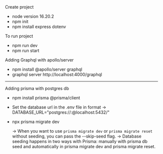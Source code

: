 Create project

* node version 16.20.2
* npm init 
* npm install express dotenv

To run project 
* npm run dev
* npm run start 

Adding Graphql with apollo/server

* npm install @apollo/server graphql 
* graphql server http://localhost:4000/graphql

---------------------------------------------


Adding prisma with postgres db

* npm install prisma @prisma/client
* Set the database url in the .env file in format 
    -> DATABASE_URL="postgres://<username>:<password>@localhost:5432/<db-name>"
* npx prisma migrate dev

    -> When you want to use `prisma migrate dev` or `prisma migrate reset` without seeding, you can pass the --skip-seed flag.
    -> Database seeding happens in two ways with Prisma: manually with prisma db seed and automatically in prisma migrate dev and prisma migrate reset.